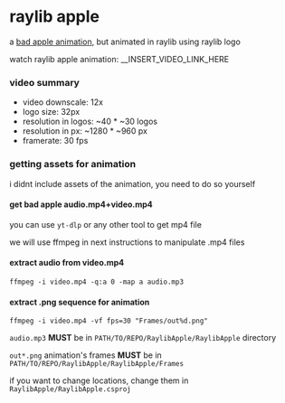 ﻿# raylib apple
a [bad apple animation](https://youtu.be/FtutLA63Cp8), but animated in raylib using raylib logo

watch raylib apple animation: __INSERT_VIDEO_LINK_HERE

### video summary
- video downscale: 12x
- logo size: 32px
- resolution in logos: ~40 * ~30 logos
- resolution in px: ~1280 * ~960 px
- framerate: 30 fps

### getting assets for animation
i didnt include assets of the animation, you need to do so yourself

#### get bad apple audio.mp4+video.mp4
you can use `yt-dlp` or any other tool to get mp4 file

we will use ffmpeg in next instructions to manipulate .mp4 files

#### extract audio from video.mp4
```
ffmpeg -i video.mp4 -q:a 0 -map a audio.mp3
```

#### extract .png sequence for animation
```
ffmpeg -i video.mp4 -vf fps=30 "Frames/out%d.png"
```

`audio.mp3` **MUST** be in `PATH/TO/REPO/RaylibApple/RaylibApple` directory

`out*.png` animation's frames **MUST** be in `PATH/TO/REPO/RaylibApple/RaylibApple/Frames`

if you want to change locations, change them in `RaylibApple/RaylibApple.csproj`